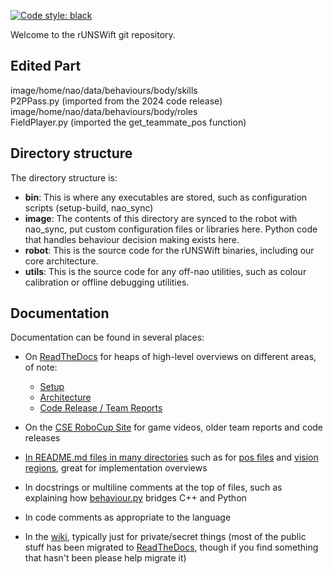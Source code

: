 [![Code style: black](https://img.shields.io/badge/code%20style-black-000000.svg)](https://github.com/psf/black)

Welcome to the rUNSWift git repository.
## Edited Part  
image/home/nao/data/behaviours/body/skills  
P2PPass.py (imported from the 2024 code release)  
image/home/nao/data/behaviours/body/roles  
FieldPlayer.py (imported the get_teammate_pos function)  

## Directory structure

The directory structure is:

* **bin**:
    This is where any executables are stored, such as configuration scripts (setup-build, nao_sync)
* **image**:
    The contents of this directory are synced to the robot with nao_sync, put custom configuration files
    or libraries here. Python code that handles behaviour decision making exists here.
* **robot**:
    This is the source code for the rUNSWift binaries, including our core architecture.
* **utils**:
    This is the source code for any off-nao utilities, such as colour
    calibration or offline debugging utilities.


## Documentation

Documentation can be found in several places:
 - On [ReadTheDocs][read-the-docs] for heaps of high-level overviews on different areas, of note:
    - [Setup](https://runswift.readthedocs.io/en/latest/setup/index.html)
    - [Architecture](https://runswift.readthedocs.io/en/latest/architecture.html)
    - [Code Release / Team Reports](https://runswift.readthedocs.io/en/latest/code_releases_team_reports.html)

 - On the [CSE RoboCup Site](https://cgi.cse.unsw.edu.au/~robocup/) for game videos, older team reports and code releases

 <!-- search link is relative to repo home.  won't work when looking at `README.md` as a blob. -->
 - [In README.md files in many directories](../../search?q=filename%3AREADME) such as for [pos files](image/home/nao/data/pos/README.md) and [vision regions](robot/perception/vision/Region/README.md), great for implementation overviews
 
 - In docstrings or multiline comments at the top of files, such as explaining how [behaviour.py](image/home/nao/data/behaviours/behaviour.py#L1-L17) bridges C++ and Python

 - In code comments as appropriate to the language
 
 <!-- wiki link is relative to repo home.  won't work when looking at `README.md` as a blob. -->
 - In the [wiki](../../wiki), typically just for private/secret things (most of the public stuff has been migrated to [ReadTheDocs][read-the-docs], though if you find something that hasn't been please help migrate it)

[read-the-docs]: https://runswift.readthedocs.io/

